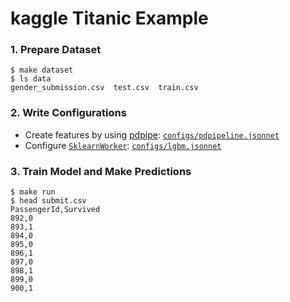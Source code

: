 kaggle Titanic Example
===

### 1. Prepare Dataset

```
$ make dataset
$ ls data
gender_submission.csv  test.csv  train.csv
```

### 2. Write Configurations

- Create features by using [pdpipe](https://pdpipe.github.io/pdpipe/): [`configs/pdpipeline.jsonnet`](https://github.com/altescy/colt/blob/master/examples/titanic/configs/pdpipeline.jsonnet)
- Configure [`SklearnWorker`](https://github.com/altescy/colt/blob/master/examples/titanic/titanic/worker.py#L56-L111): [`configs/lgbm.jsonnet`](https://github.com/altescy/colt/blob/master/examples/titanic/configs/lgbm.jsonnet)

### 3. Train Model and Make Predictions

```
$ make run
$ head submit.csv
PassengerId,Survived
892,0
893,1
894,0
895,0
896,1
897,0
898,1
899,0
900,1
```
